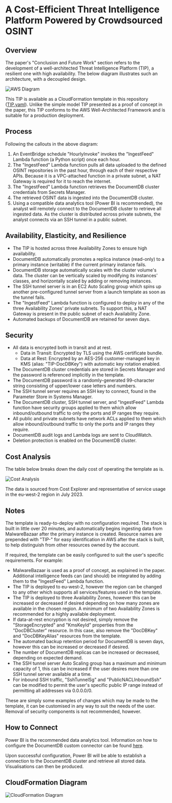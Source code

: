 # A Cost-Efficient Threat Intelligence Platform Powered by Crowdsourced OSINT
## Overview
The paper's "Conclusion and Future Work" section refers to the development of a well-architected Threat Intelligence Platform (TIP), a resilient one with high availability. The below diagram illustrates such an architecture, with a decoupled design.

![AWS Diagram](https://github.com/AlphaKiloDelta/A-Cost-Efficient-Threat-Intelligence-Platform-Powered-by-Crowdsourced-OSINT/assets/68220964/4e479341-8d33-46e7-8014-0ccf0d47c047)

This TIP is available as a CloudFormation template in this repository ([TIP.yaml](https://github.com/AlphaKiloDelta/A-Cost-Efficient-Threat-Intelligence-Platform-Powered-by-Crowdsourced-OSINT/blob/main/TIP.yaml)). Unlike the simple model TIP presented as a proof of concept in the paper, this TIP conforms to the AWS Well-Architected Framework and is suitable for a production deployment.

## Process
Following the callouts in the above diagram:
1) An EventBridge schedule "HourlyInvoke" invokes the "IngestFeed" Lambda function (a Python script) once each hour.
2) The "IngestFeed" Lambda function pulls all data uploaded to the defined OSINT repositories in the past hour, through each of their respective APIs. Because it is a VPC-attached function in a private subnet, a NAT Gateway is required for it to reach the internet.
3) The "IngestFeed" Lambda function retrieves the DocumentDB cluster credentials from Secrets Manager.
4) The retrieved OSINT data is ingested into the DocumentDB cluster.
5) Using a compatible data analytics tool (Power BI is recommended), the analyst will remotely connect to the DocumentDB cluster to retrieve all ingested data. As the cluster is distributed across private subnets, the analyst connects via an SSH tunnel in a public subnet.

## Availability, Elasticity, and Resilience
- The TIP is hosted across three Availability Zones to ensure high availability.
- DocumentDB automatically promotes a replica instance (read-only) to a primary instance (writable) if the current primary instance fails.
- DocumentDB storage automatically scales with the cluster volume's data. The cluster can be vertically scaled by modifying its instances' classes, and horizontally scaled by adding or removing instances.
- The SSH tunnel server is in an EC2 Auto Scaling group which spins up another pre-configured tunnel server from a launch template as soon as the tunnel fails.
- The "IngestFeed" Lambda function is configured to deploy in any of the three Availability Zones' private subnets. To support this, a NAT Gateway is present in the public subnet of each Availability Zone.
- Automated backups of DocumentDB are retained for seven days.

## Security
- All data is encrypted both in transit and at rest.
  - Data in Transit: Encrypted by TLS using the AWS certificate bundle.
  - Data at Rest: Encrypted by an AES-256 customer-managed key in KMS (alias: "TIP-DocDBKey") with automatic key rotation enabled.
- The DocumentDB cluster credentials are stored in Secrets Manager and the password is referenced implicitly in the template.
- The DocumentDB password is a randomly-generated 99-character string consisting of upper/lower case letters and numbers.
- The SSH tunnel server requires an SSH key to connect, found in the Parameter Store in Systems Manager.
- The DocumentDB cluster, SSH tunnel server, and "IngestFeed" Lambda function have security groups applied to them which allow inbound/outbound traffic to only the ports and IP ranges they require.
- All public and private subnets have network ACLs applied to them which allow inbound/outbound traffic to only the ports and IP ranges they require.
- DocumentDB audit logs and Lambda logs are sent to CloudWatch.
- Deletion protection is enabled on the DocumentDB cluster.

## Cost Analysis
The table below breaks down the daily cost of operating the template as is.

![Cost Analysis](https://github.com/AlphaKiloDelta/A-Cost-Efficient-Threat-Intelligence-Platform-Powered-by-Crowdsourced-OSINT/assets/68220964/901fed1b-39ba-45cf-8b3c-1b2f3eab8a74)

The data is sourced from Cost Explorer and representative of service usage in the eu-west-2 region in July 2023.

## Notes
The template is ready-to-deploy with no configuration required. The stack is built in little over 20 minutes, and automatically begins ingesting data from MalwareBazaar after the primary instance is created. Resource names are prepended with "TIP-" for easy identification in AWS after the stack is built, to help distinguish from other resources owned by the account.

If required, the template can be easily configured to suit the user's specific requirements. For example:
- MalwareBazaar is used as a proof of concept, as explained in the paper. Additional intelligence feeds can (and should) be integrated by adding them to the "IngestFeed" Lambda function.
- The TIP is deployed to eu-west-2, however the region can be changed to any other which supports all services/features used in the template.
- The TIP is deployed to three Availability Zones, however this can be increased or decreased if desired depending on how many zones are available in the chosen region. A minimum of two Availability Zones is recommended for a highly available deployment.
- If data-at-rest encryption is not desired, simply remove the "StorageEncrypted" and "KmsKeyId" properties from the "DocDBCluster" resource. In this case, also remove the "DocDBKey" and "DocDBKeyAlias" resources from the template.
- The automated backup retention period for DocumentDB is seven days, however this can be increased or decreased if desired.
- The number of DocumentDB replicas can be increased or decreased, depending on expected demand.
- The SSH tunnel server Auto Scaling group has a maximum and minimum capacity of 1, this can be increased if the user desires more than one SSH tunnel server available at a time.
- For inbound SSH traffic, "SshTunnelSg" and "PublicNACLInboundSsh" can be modified to permit the user's specific public IP range instead of permitting all addresses via 0.0.0.0/0. 

These are simply some examples of changes which may be made to the template, it can be customised in any way to suit the needs of the user. Removal of security components is not recommended, however.

## How to Connect
Power BI is the recommended data analytics tool. Information on how to configure the DocumentDB custom connector can be found [here](https://docs.aws.amazon.com/documentdb/latest/developerguide/connect-odbc-power-bi.html).

Upon successful configuration, Power BI will be able to establish a connection to the DocumentDB cluster and retrieve all stored data. Visualisations can then be produced.

## CloudFormation Diagram

![CloudFormation Diagram](https://github.com/AlphaKiloDelta/A-Cost-Efficient-Threat-Intelligence-Platform-Powered-by-Crowdsourced-OSINT/assets/68220964/72654883-2999-4c35-8039-e67ac918322c)
